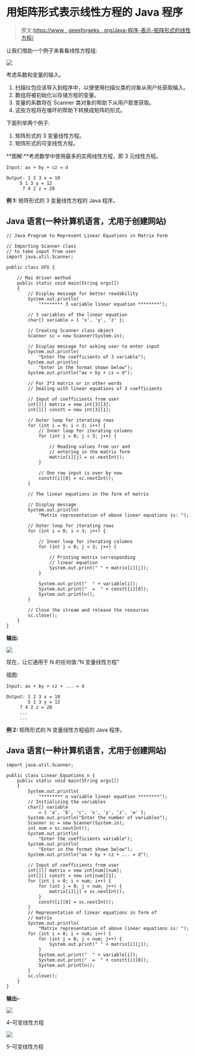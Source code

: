 # 用矩阵形式表示线性方程的 Java 程序

> 原文:[https://www . geesforgeks . org/Java-程序-表示-矩阵形式的线性方程/](https://www.geeksforgeeks.org/java-program-to-represent-linear-equations-in-matrix-form/)

让我们借助一个例子来看看线性方程组:

![](img/417c871c352831f2ff40e6767978d6d4.png)

考虑系数和变量的输入。

1.  扫描仪包应该导入到程序中，以便使用扫描仪类的对象从用户处获取输入。
2.  数组将被初始化以存储方程的变量。
3.  变量的系数将在 Scanner 类对象的帮助下从用户那里获取。
4.  这些方程将在循环的帮助下转换成矩阵的形式。

下面列举两个例子:

1.  矩阵形式的 3 变量线性方程。
2.  矩阵形式的可变线性方程。

**图解:**考虑数学中使用最多的实用线性方程，即 3 元线性方程。

```
Input: ax + by + cz = d

Output- 1 2 3 x = 10
     5 1 3 y = 12
      7 4 2 z = 20
```

**例 1:** 矩阵形式的 3 变量线性方程的 Java 程序。

## Java 语言(一种计算机语言，尤用于创建网站)

```
// Java Program to Represent Linear Equations in Matrix Form

// Importing Scanner class
// to take input from user
import java.util.Scanner;

public class GFG {

    // Mai driver method
    public static void main(String args[])
    {
        // Display message for better readability
        System.out.println(
            "******** 3 variable linear equation ********");

        // 3 variables of the linear equation
        char[] variable = { 'x', 'y', 'z' };

        // Creating Scanner class object
        Scanner sc = new Scanner(System.in);

        // Display message for asking user to enter input
        System.out.println(
            "Enter the coefficients of 3 variable");
        System.out.println(
            "Enter in the format shown below");
        System.out.println("ax + by + cz = d");

        // For 3*3 matrix or in other words
        // Dealing with linear equations of 3 coefficients

        // Input of coefficients from user
        int[][] matrix = new int[3][3];
        int[][] constt = new int[3][1];

        // Outer loop for iterating rows
        for (int i = 0; i < 3; i++) {
            // Inner loop for iterating columns
            for (int j = 0; j < 3; j++) {

                // Reading values from usr and
                // entering in the matrix form
                matrix[i][j] = sc.nextInt();
            }

            // One row input is over by now
            constt[i][0] = sc.nextInt();
        }

        // The linear equations in the form of matrix

        // Display message
        System.out.println(
            "Matrix representation of above linear equations is: ");

        // Outer loop for iterating rows
        for (int i = 0; i < 3; i++) {

            // Inner loop for iterating columns
            for (int j = 0; j < 3; j++) {

                // Printing matrix corresponding
                // linear equation
                System.out.print(" " + matrix[i][j]);
            }

            System.out.print("  " + variable[i]);
            System.out.print("  =  " + constt[i][0]);
            System.out.println();
        }

        // Close the stream and release the resources
        sc.close();
    }
}
```

**输出:**

![](img/03ce62176dc0a97305a2e209b9a6c090.png)

现在，让它通用于 N 的任何值:“N 变量线性方程”

插图:

```
Input: ax + by + cz + ... = d

Output: 1 2 3 x = 10
        5 1 3 y = 12
     7 4 2 z = 20
     ...
     ...
```

**例 2:** 矩阵形式的 N 变量线性方程组的 Java 程序。

## Java 语言(一种计算机语言，尤用于创建网站)

```
import java.util.Scanner;

public class Linear_Equations_n {
    public static void main(String args[])
    {
        System.out.println(
            "******** n variable linear equation ********");
        // Initializing the variables
        char[] variable
            = { 'a', 'b', 'c', 'x', 'y', 'z', 'w' };
        System.out.println("Enter the number of variables");
        Scanner sc = new Scanner(System.in);
        int num = sc.nextInt();
        System.out.println(
            "Enter the coefficients variable");
        System.out.println(
            "Enter in the format shown below");
        System.out.println("ax + by + cz + ... = d");

        // Input of coefficients from user
        int[][] matrix = new int[num][num];
        int[][] constt = new int[num][1];
        for (int i = 0; i < num; i++) {
            for (int j = 0; j < num; j++) {
                matrix[i][j] = sc.nextInt();
            }
            constt[i][0] = sc.nextInt();
        }
        // Representation of linear equations in form of
        // matrix
        System.out.println(
            "Matrix representation of above linear equations is: ");
        for (int i = 0; i < num; i++) {
            for (int j = 0; j < num; j++) {
                System.out.print(" " + matrix[i][j]);
            }
            System.out.print("  " + variable[i]);
            System.out.print("  =  " + constt[i][0]);
            System.out.println();
        }
        sc.close();
    }
}
```

**输出–**

![](img/da7733aa32e4e26a00ab5b97c26976b1.png)

4–可变线性方程

![](img/79f6c357f3b6757d2550de5c9fc37bf5.png)

5–可变线性方程